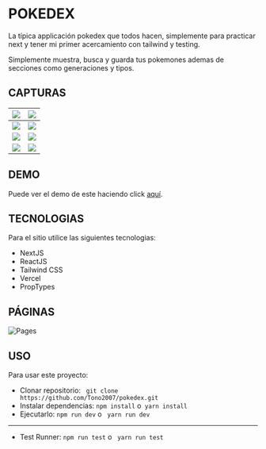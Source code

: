 # **POKEDEX**

La típica applicación pokedex que todos hacen, simplemente para practicar next  y tener mi primer acercamiento con tailwind y testing.

Simplemente muestra, busca y guarda tus pokemones ademas de secciones como generaciones y tipos.

## **CAPTURAS**

| <img src="public/assets/screenshots/screenshot-1.webp" height="auto"/>  | <img src="public/assets/screenshots/screenshot-2.webp" height="auto"/>  |
| ------------- | ------------- |
| <img src="public/assets/screenshots/screenshot-3.webp" />   | <img src="public/assets/screenshots/screenshot-4.webp" />   |
| <img src="public/assets/screenshots/screenshot-5.webp" />   | <img src="public/assets/screenshots/screenshot-6.webp" />   |
| <img src="public/assets/screenshots/screenshot-7.webp" />   | <img src="public/assets/screenshots/screenshot-8.webp" />   |

## **DEMO**

Puede ver el demo de este haciendo click [aquí](https://pokedex-tono2007.vercel.app/).

## **TECNOLOGIAS**

Para el sitio utilice las siguientes tecnologias:

- NextJS
- ReactJS
- Tailwind CSS
- Vercel
- PropTypes

## **PÁGINAS**

![Pages](https://user-images.githubusercontent.com/35477201/204094088-77386bce-6684-4506-9ae2-893d972aead2.png)

## **USO**

Para usar este proyecto:

- Clonar repositorio: ` git clone https://github.com/Tono2007/pokedex.git`
- Instalar dependencias: `npm install` o` yarn install`
- Ejecutarlo: `npm run dev` o ` yarn run dev`

---

- Test Runner: `npm run test` o ` yarn run test`
